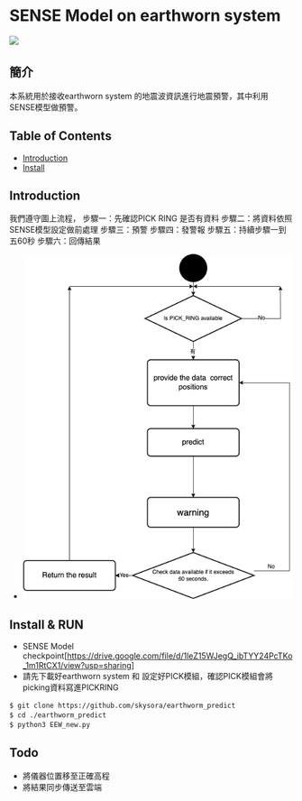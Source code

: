 # SENSE Model on earthworn system
![](https://img.shields.io/static/v1?label=python&message=3.6.9&color=yellow)
## 簡介
本系統用於接收earthworn system 的地震波資訊進行地震預警，其中利用SENSE模型做預警。 

## Table of Contents

- [Introduction](#introduction)
- [Install](#install)





## Introduction

我們遵守圖上流程，
步驟一：先確認PICK RING 是否有資料
步驟二：將資料依照SENSE模型設定做前處理
步驟三：預警
步驟四：發警報
步驟五：持續步驟一到五60秒
步驟六：回傳結果
* <a href=""><img src="system_workflow.png" title="FVCproductions" alt="FVCproductions"></a>


## Install & RUN

- SENSE Model checkpoint[https://drive.google.com/file/d/1leZ15WJegQ_ibTYY24PcTKo_1m1RtCX1/view?usp=sharing]
- 請先下載好earthworn system 和 設定好PICK模組，確認PICK模組會將picking資料寫進PICKRING


```sh
$ git clone https://github.com/skysora/earthworm_predict
$ cd ./earthworm_predict
$ python3 EEW_new.py
```
  
## Todo

- 將儀器位置移至正確高程
- 將結果同步傳送至雲端

